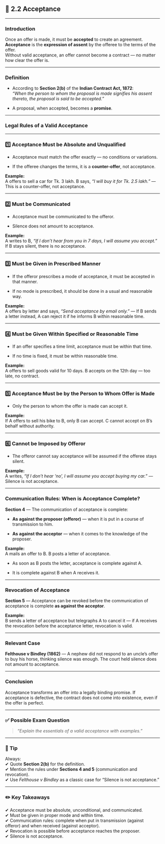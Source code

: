 
## 📑 **2.2 Acceptance**

---

### **Introduction**

Once an offer is made, it must be **accepted** to create an agreement.  
**Acceptance** is the **expression of assent** by the offeree to the terms of the offer.  
Without valid acceptance, an offer cannot become a contract — no matter how clear the offer is.

---

### **Definition**

- According to **Section 2(b)** of the **Indian Contract Act, 1872**:  
    _“When the person to whom the proposal is made signifies his assent thereto, the proposal is said to be accepted.”_
    
- A proposal, when accepted, becomes a **promise**.
    

---

### **Legal Rules of a Valid Acceptance**

---

### **1️⃣ Acceptance Must be Absolute and Unqualified**

- Acceptance must match the offer exactly — no conditions or variations.
    
- If the offeree changes the terms, it is a **counter-offer**, not acceptance.
    

**Example:**  
A offers to sell a car for Tk. 3 lakh. B says, _“I will buy it for Tk. 2.5 lakh.”_ — This is a counter-offer, not acceptance.

---

### **2️⃣ Must be Communicated**

- Acceptance must be communicated to the offeror.
    
- Silence does not amount to acceptance.
    

**Example:**  
A writes to B, _“If I don’t hear from you in 7 days, I will assume you accept.”_  
If B stays silent, there is no acceptance.

---

### **3️⃣ Must be Given in Prescribed Manner**

- If the offeror prescribes a mode of acceptance, it must be accepted in that manner.
    
- If no mode is prescribed, it should be done in a usual and reasonable way.
    

**Example:**  
A offers by letter and says, _“Send acceptance by email only.”_ — If B sends a letter instead, A can reject it if he informs B within reasonable time.

---

### **4️⃣ Must be Given Within Specified or Reasonable Time**

- If an offer specifies a time limit, acceptance must be within that time.
    
- If no time is fixed, it must be within reasonable time.
    

**Example:**  
A offers to sell goods valid for 10 days. B accepts on the 12th day — too late, no contract.

---

### **5️⃣ Acceptance Must be by the Person to Whom Offer is Made**

- Only the person to whom the offer is made can accept it.
    

**Example:**  
If A offers to sell his bike to B, only B can accept. C cannot accept on B’s behalf without authority.

---

### **6️⃣ Cannot be Imposed by Offeror**

- The offeror cannot say acceptance will be assumed if the offeree stays silent.
    

**Example:**  
A writes, _“If I don’t hear ‘no’, I will assume you accept buying my car.”_ — Silence is not acceptance.

---

### **Communication Rules: When is Acceptance Complete?**

**Section 4** — The communication of acceptance is complete:

- **As against the proposer (offeror)** — when it is put in a course of transmission to him.
    
- **As against the acceptor** — when it comes to the knowledge of the proposer.
    

**Example:**  
A mails an offer to B. B posts a letter of acceptance.

- As soon as B posts the letter, acceptance is complete against A.
    
- It is complete against B when A receives it.
    

---

### **Revocation of Acceptance**

**Section 5** — Acceptance can be revoked before the communication of acceptance is complete **as against the acceptor**.

**Example:**  
B sends a letter of acceptance but telegraphs A to cancel it — if A receives the revocation before the acceptance letter, revocation is valid.

---

### **Relevant Case**

**Felthouse v Bindley (1862)** — A nephew did not respond to an uncle’s offer to buy his horse, thinking silence was enough. The court held silence does not amount to acceptance.

---

### **Conclusion**

Acceptance transforms an offer into a legally binding promise. If acceptance is defective, the contract does not come into existence, even if the offer is perfect.

---

### ✅ **Possible Exam Question**

> _“Explain the essentials of a valid acceptance with examples.”_

---

### 📌 **Tip**

Always:  
✔ Quote **Section 2(b)** for the definition.  
✔ Mention the rules under **Sections 4 and 5** (communication and revocation).  
✔ Use _Felthouse v Bindley_ as a classic case for “Silence is not acceptance.”

---

### ✏️ **Key Takeaways**

✔ Acceptance must be absolute, unconditional, and communicated.  
✔ Must be given in proper mode and within time.  
✔ Communication rules: complete when put in transmission (against offeror) and when received (against acceptor).  
✔ Revocation is possible before acceptance reaches the proposer.  
✔ Silence is not acceptance.
